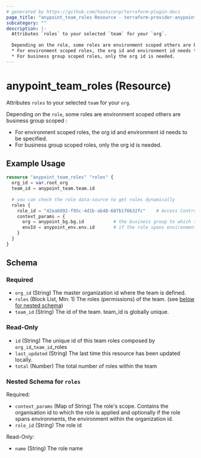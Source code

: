 ```yaml
---
# generated by https://github.com/hashicorp/terraform-plugin-docs
page_title: "anypoint_team_roles Resource - terraform-provider-anypoint"
subcategory: ""
description: |-
  Attributes `roles` to your selected `team` for your `org`.
  
  Depending on the role, some roles are environment scoped others are business group scoped :
  * For environment scoped roles, the org id and environment id needs to be specified.
  * For business group scoped roles, only the org id is needed.
---
```


# anypoint_team_roles (Resource)

Attributes `roles` to your selected `team` for your `org`.

Depending on the `role`, some roles are environment scoped others are business group scoped :
* For environment scoped roles, the org id and environment id needs to be specified.
* For business group scoped roles, only the org id is needed.

## Example Usage

```terraform
resource "anypoint_team_roles" "roles" {
  org_id = var.root_org
  team_id = anypoint_team.team.id
  
  # you can check the role data-source to get roles dynamically
  roles {
    role_id = "42ea6892-f95c-4d1b-ab48-687b1f6632fc"    # Access Controls Admin
    context_params = {
      org = anypoint_bg.bg.id           # the business group to which the role applies
      envId = anypoint_env.env.id       # if the role spans environments, the environment id
    }
  }
}
```

<!-- schema generated by tfplugindocs -->
## Schema

### Required

- `org_id` (String) The master organization id where the team is defined.
- `roles` (Block List, Min: 1) The roles (permissions) of the team. (see [below for nested schema](#nestedblock--roles))
- `team_id` (String) The id of the team. team_id is globally unique.

### Read-Only

- `id` (String) The unique id of this team roles composed by `org_id`_`team_id`_roles
- `last_updated` (String) The last time this resource has been updated locally.
- `total` (Number) The total number of roles within the team

<a id="nestedblock--roles"></a>
### Nested Schema for `roles`

Required:

- `context_params` (Map of String) The role's scope. Contains the organisation id to which the role is applied and optionally if the role spans environments, the environment within the organization id.
- `role_id` (String) The role id

Read-Only:

- `name` (String) The role name


